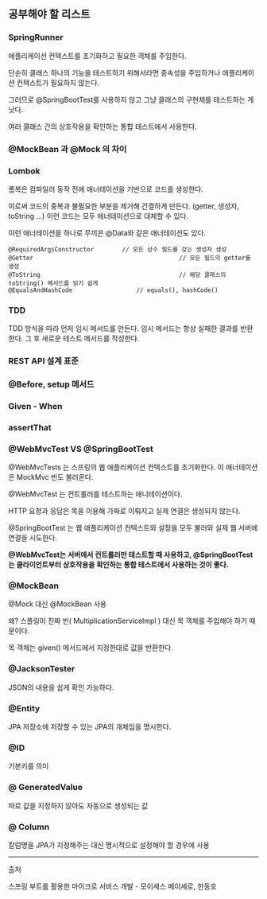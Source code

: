 ## 공부해야 할 리스트

### SpringRunner

애플리케이션 컨텍스트를 초기화하고 필요한 객체를 주입한다.

단순히 클래스 하나의 기능을 테스트하기 위해서라면 종속성을 주입하거나 애플리케이션 컨텍스트가 필요하지 않는다.

그러므로 @SpringBootTest를 사용하지 않고 그냥 클래스의 구현체를 테스트하는 게 낫다.

여러 클래스 간의 상호작용을 확인하는 통합 테스트에서 사용한다.  



### @MockBean 과 @Mock 의 차이  



### Lombok

롬복은 컴파일러 동작 전에 애너테이션을 기반으로 코드를 생성한다.

이로써 코드의 중복과 불필요한 부분을 제거해 간결하게 만든다. (getter, 생성자, toString ...) 이런 코드는 모두 애너테이션으로 대체할 수 있다. 

이런 애너테이션을 하나로 무끼은 @Data와 같은 애너테이션도 있다.



~~~
@RequiredArgsConstructor		// 모든 상수 필드를 갖는 생성자 생성
@Getter											// 모든 필드의 getter를 생성
@ToString										// 해당 클래스의 toString() 메서드를 읽기 쉽게
@EqualsAndHashCode			 		// equals(), hashCode()		
~~~





### TDD

TDD 방식을 따라 먼저 임시 메서드를 만든다. 임시 메서드는 항상 실패한 결과를 반환한다. 그 후 새로운 테스트 메서드를 작성한다.  



### REST API 설계 표준  



### @Before, setup 메서드  



### Given - When  



### assertThat  



### @WebMvcTest VS @SpringBootTest

@WebMvcTests 는 스프링의 웹 애플리케이션 컨텍스트를 초기화한다. 이 애너테이션은 MockMvc 빈도 불러온다.

@WebMvcTest 는 컨트롤러를 테스트하는 애니테이션이다.

HTTP 요청과 응답은 목을 이용해 가짜로 이뤄지고 실제 연결은 생성되지 않는다.

@SpringBootTest 는 웹 애플리케이션 컨텍스트와 설정을 모두 불러와 실제 웹 서버에 연결을 시도한다.

**@WebMvcTest는 서버에서 컨트롤러만 테스트할 때 사용하고, @SpringBootTest는 클라이언트부터 상호작용을 확인하는 통합 테스트에서 사용하는 것이 좋다.**  



### @MockBean

@Mock 대신 @MockBean 사용 

왜? 스플링이 진짜 빈( MultiplicationServiceImpl ) 대신 목 객체를 주입해야 하기 때문이다.

목 객체는 given() 메서드에서 지정한대로 값을 반환한다.  



### @JacksonTester

JSON의 내용을 쉽게 확인 가능하다.  



### @Entity

JPA 저장소에 저장할 수 있는 JPA의 개체임을 명시한다.



### @ID

기본키를 의미

### @ GeneratedValue

따로 값을 지정하지 않아도 자동으로 생성되는 값

### @ Column

칼럼명을 JPA가 지정해주는 대신 명시적으로 설정해야 할 경우에 사용





---
출처

스프링 부트를 활용한 마이크로 서비스 개발 - 모이세스 메이세로, 한동호